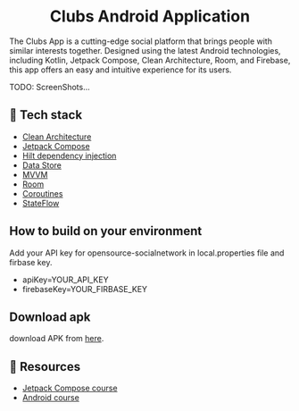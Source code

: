 <h1 align="center">Clubs Android Application</h1>

The Clubs App is a cutting-edge social platform that brings people with similar interests together. Designed using the latest Android technologies, including Kotlin, Jetpack Compose, Clean Architecture, Room, and Firebase, this app offers an easy and intuitive experience for its users.

 TODO: ScreenShots...

## :rocket: Tech stack
- [Clean Architecture](https://blog.cleancoder.com/uncle-bob/2012/08/13/the-clean-architecture.html)
- [Jetpack Compose](https://developer.android.com/jetpack/compose?gclid=CjwKCAiAzKqdBhAnEiwAePEjktk3ROIIxTqejhHWkDEwSaQqoE6GgrNHM8iYKw8xHx5SPPDu0oJ_DxoC8LYQAvD_BwE&gclsrc=aw.ds)
- [Hilt dependency injection](https://developer.android.com/training/dependency-injection/hilt-android)
- [Data Store](https://developer.android.com/jetpack/androidx/releases/datastore)
- [MVVM](https://en.wikipedia.org/wiki/Model%E2%80%93view%E2%80%93viewmodel)
- [Room](https://developer.android.com/jetpack/androidx/releases/room)
- [Coroutines](https://developer.android.com/kotlin/coroutines)
- [StateFlow](https://developer.android.com/kotlin/flow/stateflow-and-sharedflow)

## How to build on your environment
Add your API key for opensource-socialnetwork in local.properties file and firbase key.
- apiKey=YOUR_API_KEY
- firebaseKey=YOUR_FIRBASE_KEY

## Download apk
download APK from [here](https://github.com/NadaFeteiha/Clubs/releases/tag/v1.0.0).

## :notebook: Resources 
- [Jetpack Compose course](https://www.youtube.com/playlist?list=PLEPx7DrqAqKC0PExagiPH64tzH6cAd5Rc)
- [Android course](https://www.youtube.com/playlist?list=PLEPx7DrqAqKBl8IqD6mOCIXuyQqV-8mku)
